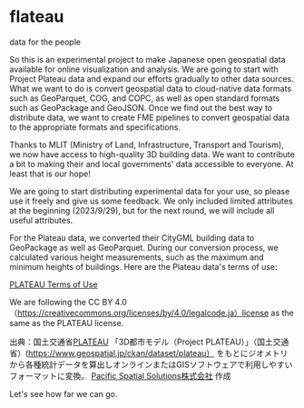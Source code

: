 # flateau
data for the people

So this is an experimental project to make Japanese open geospatial data available for online visualization and analysis. We are going to start with Project Plateau data and expand our efforts gradually to other data sources. What we want to do is convert geospatial data to cloud-native data formats such as GeoParquet, COG, and COPC, as well as open standard formats such as GeoPackage and GeoJSON. Once we find out the best way to distribute data, we want to create FME pipelines to convert geospatial data to the appropriate formats and specifications.

Thanks to MLIT (Ministry of Land, Infrastructure, Transport and Tourism), we now have access to high-quality 3D building data. We want to contribute a bit to making their and local governments' data accessible to everyone. At least that is our hope!

We are going to start distributing experimental data for your use, so please use it freely and give us some feedback. We only included limited attributes at the beginning (2023/9/29), but for the next round, we will include all useful attributes.

For the Plateau data, we converted their CityGML building data to GeoPackage as well as GeoParquet. During our conversion process, we calculated various height measurements, such as the maximum and minimum heights of buildings. Here are the Plateau data's terms of use:

[PLATEAU Terms of Use](https://www.mlit.go.jp/plateau/site-policy/)

We are following the CC BY 4.0（https://creativecommons.org/licenses/by/4.0/legalcode.ja）license as the same as the PLATEAU license.

出典：国土交通省[PLATEAU](https://www.mlit.go.jp/plateau/)
「3D都市モデル（Project PLATEAU）」（国土交通省）(https://www.geospatial.jp/ckan/dataset/plateau） をもとにジオメトリから各種統計データを算出しオンラインまたはGISソフトウェアで利用しやすいフォーマットに変換。 [Pacific Spatial Solutions株式会社](https://pacificspatial.com) 作成

Let's see how far we can go.
